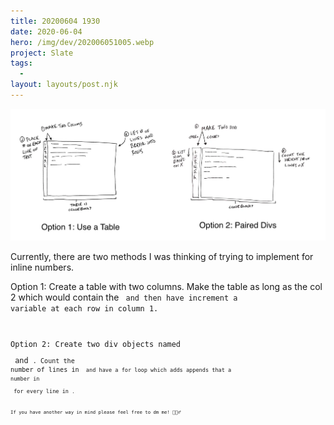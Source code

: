 ```yaml
---
title: 20200604 1930
date: 2020-06-04
hero: /img/dev/202006051005.webp
project: Slate
tags:
  -
layout: layouts/post.njk
---
```


![Screenshot of Slate's new Data Meter](/img/dev/202006041930.webp)

Currently, there are two methods I was thinking of trying to implement for inline numbers.

Option 1: Create a table with two columns. Make the table as long as the col 2 which would contain the <code> and then have increment a variable at each row in column 1.

Option 2: Create two div objects named <pre> and <code>. Count the number of lines in <code> and have a for loop which adds appends that a number in <pre> for every line in <code>.

If you have another way in mind please feel free to dm me! 🙇🏻‍♂️

